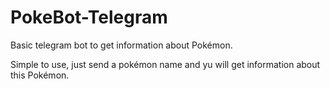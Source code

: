 # PokeBot-Telegram
Basic telegram bot to get information about Pokémon.

Simple to use, just send a pokémon name and yu will get information about this Pokémon.
